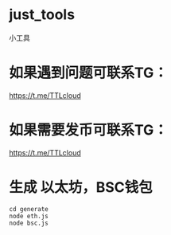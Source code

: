 # just_tools
小工具


# 如果遇到问题可联系TG：
https://t.me/TTLcloud

# 如果需要发币可联系TG：
https://t.me/TTLcloud


# 生成 以太坊，BSC钱包
    cd generate
    node eth.js
    node bsc.js